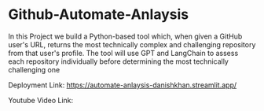 # Github-Automate-Anlaysis
In this Project we build a Python-based tool which, when given a GitHub user's URL, returns the most technically complex and challenging repository from that user's profile. The tool will use GPT and LangChain to assess each repository individually before determining the most technically challenging one


Deployment Link: https://automate-anlaysis-danishkhan.streamlit.app/




Youtube Video Link: 
